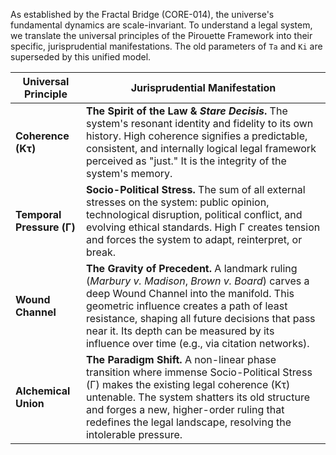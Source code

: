 As established by the Fractal Bridge (CORE-014), the universe's fundamental dynamics are scale-invariant. To understand a legal system, we translate the universal principles of the Pirouette Framework into their specific, jurisprudential manifestations. The old parameters of `Ta` and `Ki` are superseded by this unified model.

| Universal Principle   | Jurisprudential Manifestation                                                                                                                                                                                                                         |
| --------------------- | ----------------------------------------------------------------------------------------------------------------------------------------------------------------------------------------------------------------------------------------------------- |
| **Coherence (Kτ)**    | **The Spirit of the Law & *Stare Decisis*.** The system's resonant identity and fidelity to its own history. High coherence signifies a predictable, consistent, and internally logical legal framework perceived as "just." It is the integrity of the system's memory.             |
| **Temporal Pressure (Γ)** | **Socio-Political Stress.** The sum of all external stresses on the system: public opinion, technological disruption, political conflict, and evolving ethical standards. High Γ creates tension and forces the system to adapt, reinterpret, or break.                      |
| **Wound Channel**     | **The Gravity of Precedent.** A landmark ruling (*Marbury v. Madison*, *Brown v. Board*) carves a deep Wound Channel into the manifold. This geometric influence creates a path of least resistance, shaping all future decisions that pass near it. Its depth can be measured by its influence over time (e.g., via citation networks). |
| **Alchemical Union**  | **The Paradigm Shift.** A non-linear phase transition where immense Socio-Political Stress (Γ) makes the existing legal coherence (Kτ) untenable. The system shatters its old structure and forges a new, higher-order ruling that redefines the legal landscape, resolving the intolerable pressure. |